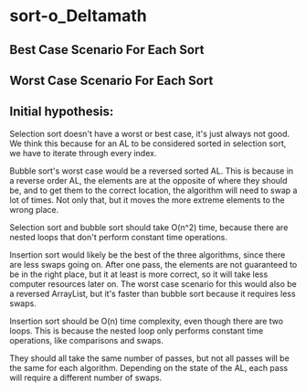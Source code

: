 # sort-o_Deltamath

## Best Case Scenario For Each Sort

## Worst Case Scenario For Each Sort

## Initial hypothesis:
Selection sort doesn't have a worst or best case, it's just always not good.
We think this because for an AL to be considered sorted in selection sort, we have to iterate through every index.

Bubble sort's worst case would be a reversed sorted AL.
This is because in a reverse order AL, the elements are at the opposite of where they should be, and to get them to the correct location, the algorithm will need to swap a lot of times.
Not only that, but it moves the more extreme elements to the wrong place.

Selection sort and bubble sort should take O(n^2) time, because there are nested loops that don't perform constant time operations.

Insertion sort would likely be the best of the three algorithms, since there are less swaps going on.
After one pass, the elements are not guaranteed to be in the right place, but it at least is more correct, so it will take less computer resources later on.
The worst case scenario for this would also be a reversed ArrayList, but it's faster than bubble sort because it requires less swaps.

Insertion sort should be O(n) time complexity, even though there are two loops. This is because the nested loop only performs constant time operations, like comparisons and swaps.

They should all take the same number of passes, but not all passes will be the same for each algorithm.
Depending on the state of the AL, each pass will require a different number of swaps.
